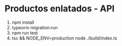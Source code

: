 # Productos enlatados - API

1. npm install
2. typeorm migration:run
3. npm run test
4. tsc && NODE_ENV=production node ./build/index.ts
